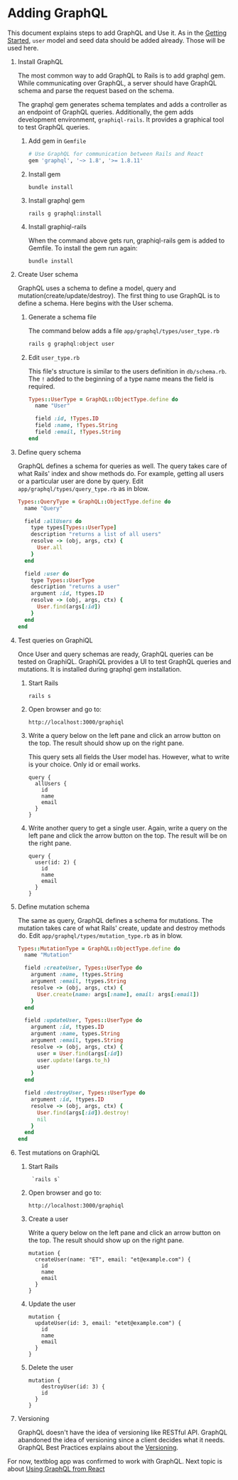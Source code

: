 # Adding GraphQL

This document explains steps to add GraphQL and Use it.
As in the [Getting Started](GettingStarted.md), `user` model and seed data
should be added already. Those will be used here.

1. Install GraphQL

    The most common way to add GraphQL to Rails is to add graphql gem.
    While communicating over GraphQL, a server should have GraphQL schema
    and parse the request based on the schema.
    
    The graphql gem generates schema templates and adds a controller as an
    endpoint of GraphQL queries. Additionally, the gem adds development
    environment, `graphiql-rails`. It provides a graphical tool to test
    GraphQL queries.
    
    1. Add gem in `Gemfile` 

        ```ruby
        # Use GraphQL for communication between Rails and React
        gem 'graphql', '~> 1.8', '>= 1.8.11'
        ```
        
    2. Install gem

        ```
        bundle install
        ```
    
    3. Install graphql gem
    
        ```rails g graphql:install```
    
    4. Install graphiql-rails
    
        When the command above gets run, graphiql-rails gem is added to Gemfile.
        To install the gem run again:
        
        ```bundle install```

2. Create User schema

    GraphQL uses a schema to define a model, query and mutation(create/update/destroy).
    The first thing to use GraphQL is to define a schema. Here begins with the
    User schema.
    
    1. Generate a schema file
    
        The command below adds a file `app/graphql/types/user_type.rb`

        ```bash
        rails g graphql:object user
        ```
    
    2. Edit `user_type.rb`

        This file's structure is similar to the users definition in `db/schema.rb`.
        The `!` added to the beginning of a type name means the field is required.
    
        ```ruby
        Types::UserType = GraphQL::ObjectType.define do
          name "User"
        
          field :id, !Types.ID
          field :name, !Types.String
          field :email, !Types.String
        end
        ```

3. Define query schema

    GraphQL defines a schema for queries as well. The query takes care of what Rails'
    index and show methods do. For example, getting all users or a
    particular user are done by query.
    Edit `app/graphql/types/query_type.rb` as in blow.
    
    ```ruby
    Types::QueryType = GraphQL::ObjectType.define do
      name "Query"
    
      field :allUsers do
        type types[Types::UserType]
        description "returns a list of all users"
        resolve -> (obj, args, ctx) {
          User.all
        }
      end
    
      field :user do
        type Types::UserType
        description "returns a user"
        argument :id, !types.ID
        resolve -> (obj, args, ctx) {
          User.find(args[:id])
        }
      end
    end
    ```

4. Test queries on GraphiQL

    Once User and query schemas are ready, GraphQL queries can be tested on GraphiQL.
    GraphiQL provides a UI to test GraphQL queries and mutations. It is installed during
    graphql gem installation.

    1. Start Rails
    
        `rails s`

    2. Open browser and go to:
    
        `http://localhost:3000/graphiql`

    3. Write a query below on the left pane and click an arrow button on the top. The result
        should show up on the right pane.

        This query sets all fields the User model has. However, what to write is your choice.
        Only id or email works.

        ```
        query {
          allUsers {
            id
            name
            email
          }
        }
        ```

    4. Write another query to get a single user. Again, write a query on the left pane and
        click the arrow button on the top. The result will be on the right pane.

        ```
        query {
          user(id: 2) {
            id
            name
            email
          }
        }
        ```

5. Define mutation schema

    The same as query, GraphQL defines a schema for mutations. The mutation takes care of what
    Rails' create, update and destroy methods do.
    Edit `app/graphql/types/mutation_type.rb` as in blow.
    
    ```ruby
    Types::MutationType = GraphQL::ObjectType.define do
      name "Mutation"
    
      field :createUser, Types::UserType do
        argument :name, !types.String
        argument :email, !types.String
        resolve -> (obj, args, ctx) {
          User.create(name: args[:name], email: args[:email])
        }
      end
    
      field :updateUser, Types::UserType do
        argument :id, !types.ID
        argument :name, types.String
        argument :email, types.String
        resolve -> (obj, args, ctx) {
          user = User.find(args[:id])
          user.update!(args.to_h)
          user
        }
      end
    
      field :destroyUser, Types::UserType do
        argument :id, !types.ID
        resolve -> (obj, args, ctx) {
          User.find(args[:id]).destroy!
          nil
        }
      end
    end
    ```

6. Test mutations on GraphiQL

    1. Start Rails
        
            `rails s`
    
    2. Open browser and go to:
    
        `http://localhost:3000/graphiql`

    3. Create a user
    
        Write a query below on the left pane and click an arrow button on the top. The result
        should show up on the right pane.

        ```
        mutation {
          createUser(name: "ET", email: "et@example.com") {
            id
            name
            email
          }
        }
        ```

    4. Update the user
    
        ```
        mutation {
          updateUser(id: 3, email: "etet@example.com") {
            id
            name
            email
          } 
        }
        ```

    5. Delete the user

        ```
        mutation {
        	destroyUser(id: 3) {
            id
          }
        }
        ```

7. Versioning

    GraphQL doesn't have the idea of versioning like RESTful API.
    GraphQL abandoned the idea of versioning since a client decides what it needs.
    GraphQL Best Practices explains about
    the [Versioning](https://graphql.org/learn/best-practices/#versioning).
    
For now, textblog app was confirmed to work with GraphQL. Next topic is
about [Using GraphQL from React](./UsingGraphQLfromReact.md)
